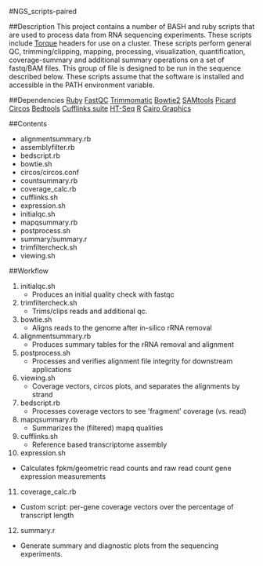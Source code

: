 #NGS_scripts-paired

##Description
This project contains a number of BASH and ruby scripts that are used to process data
from RNA sequencing experiments. These scripts include [Torque](http://www.adaptivecomputing.com/products/open-source/torque) headers for use on a cluster.
These scripts perform general QC, trimming/clipping, mapping, processing, visualization, quantification, coverage-summary
and additional summary operations on a set of fastq/BAM files. This group of file is designed
to be run in the sequence described below. These scripts assume that the software is installed
and accessible in the PATH environment variable.  

##Dependencies
[Ruby](https://www.ruby-lang.org/en/)
[FastQC](http://www.bioinformatics.babraham.ac.uk/projects/fastqc/)
[Trimmomatic](http://www.usadellab.org/cms/?page=trimmomatic)
[Bowtie2](http://bowtie-bio.sourceforge.net/bowtie2/index.shtml)
[SAMtools](http://samtools.sourceforge.net/)
[Picard](http://picard.sourceforge.net/)
[Circos](http://circos.ca/)
[Bedtools](http://bedtools.readthedocs.org/en/latest/)
[Cufflinks suite](http://cufflinks.cbcb.umd.edu/)
[HT-Seq](http://www-huber.embl.de/users/anders/HTSeq/doc/count.html)
[R](http://www.r-project.org/)
[Cairo Graphics](http://cran.r-project.org/web/packages/cairoDevice/)



##Contents
* alignmentsummary.rb
* assemblyfilter.rb
* bedscript.rb
* bowtie.sh
* circos/circos.conf
* countsummary.rb
* coverage_calc.rb
* cufflinks.sh
* expression.sh
* initialqc.sh
* mapqsummary.rb
* postprocess.sh
* summary/summary.r
* trimfiltercheck.sh
* viewing.sh



##Workflow
1. initialqc.sh
   * Produces an initial quality check with fastqc
2. trimfiltercheck.sh
   * Trims/clips reads and additional qc.
3. bowtie.sh
   * Aligns reads to the genome after in-silico rRNA removal
4. alignmentsummary.rb
   * Produces summary tables for the rRNA removal and alignment
5. postprocess.sh
   * Processes and verifies alignment file integrity for downstream applications
6. viewing.sh
   * Coverage vectors, circos plots, and separates the alignments by strand
7. bedscript.rb
   * Processes coverage vectors to see 'fragment' coverage (vs. read)
8. mapqsummary.rb
   * Summarizes the (filtered) mapq qualities
9. cufflinks.sh
   * Reference based transcriptome assembly
10. expression.sh
   * Calculates fpkm/geometric read counts and raw read count gene expression measurements
11. coverage_calc.rb
   * Custom script: per-gene coverage vectors over the percentage of transcript length
12. summary.r
   * Generate summary and diagnostic plots from the sequencing experiments.


